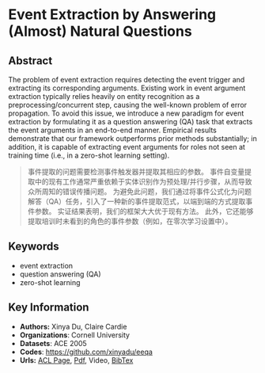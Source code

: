 # Event Extraction by Answering (Almost) Natural Questions
## Abstract
The problem of event extraction requires detecting the event trigger and extracting its corresponding arguments. Existing work in event argument extraction typically relies heavily on entity recognition as a preprocessing/concurrent step, causing the well-known problem of error propagation. To avoid this issue, we introduce a new paradigm for event extraction by formulating it as a question answering (QA) task that extracts the event arguments in an end-to-end manner. Empirical results demonstrate that our framework outperforms prior methods substantially; in addition, it is capable of extracting event arguments for roles not seen at training time (i.e., in a zero-shot learning setting).
> 事件提取的问题需要检测事件触发器并提取其相应的参数。 事件自变量提取中的现有工作通常严重依赖于实体识别作为预处理/并行步骤，从而导致众所周知的错误传播问题。 为避免此问题，我们通过将事件公式化为问题解答（QA）任务，引入了一种新的事件提取范式，以端到端的方式提取事件参数。 实证结果表明，我们的框架大大优于现有方法。 此外，它还能够提取培训时未看到的角色的事件参数（例如，在零次学习设置中）。
## Keywords
- event extraction
- question answering (QA)
- zero-shot learning
## Key Information
- **Authors:** Xinya Du, Claire Cardie
- **Organizations**: Cornell University
- **Datasets**: ACE 2005
- **Codes**: <https://github.com/xinyadu/eeqa>
- **Urls:** [ACL Page](https://www.aclweb.org/anthology/2020.emnlp-main.49/), [Pdf](https://github.com/Clearailhc/KG-NLP-Papers/blob/main/EMNLP/2020/EE/pdf/2020.emnlp-main.49.pdf), Video, [BibTex](https://www.aclweb.org/anthology/2020.emnlp-main.49.bib)

